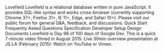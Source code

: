 Lovefield Lovefield is a relational database written in pure JavaScript. It provides SQL-like syntax and works cross-browser (currently supporting Chrome 37+, Firefox 31+, IE 11+, Edge, and Safari 10+). Please visit our public forum for general Q&A, feedback, and discussions. Quick Start Frequently Asked Questions Specification Developer Setup Design Documents Lovefield is Day 98 of 100 days of Google Dev. This is a quick 7-minute video filmed in August 2015. Live 30min overview presentation at JS.LA (February 2015): Watch on YouTube or Vimeo.